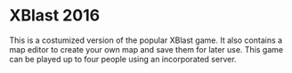 # XBlast 2016

This is a costumized version of the popular XBlast game. It also contains a map editor to create your own map and save them for later use.
This game can be played up to four people using an incorporated server.
